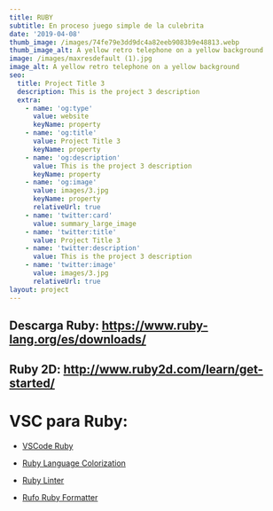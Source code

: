 ```yaml
---
title: RUBY
subtitle: En proceso juego simple de la culebrita
date: '2019-04-08'
thumb_image: /images/74fe79e3dd9dc4a82eeb9083b9e48813.webp
thumb_image_alt: A yellow retro telephone on a yellow background
image: /images/maxresdefault (1).jpg
image_alt: A yellow retro telephone on a yellow background
seo:
  title: Project Title 3
  description: This is the project 3 description
  extra:
    - name: 'og:type'
      value: website
      keyName: property
    - name: 'og:title'
      value: Project Title 3
      keyName: property
    - name: 'og:description'
      value: This is the project 3 description
      keyName: property
    - name: 'og:image'
      value: images/3.jpg
      keyName: property
      relativeUrl: true
    - name: 'twitter:card'
      value: summary_large_image
    - name: 'twitter:title'
      value: Project Title 3
    - name: 'twitter:description'
      value: This is the project 3 description
    - name: 'twitter:image'
      value: images/3.jpg
      relativeUrl: true
layout: project
---
```

## Descarga Ruby: <https://www.ruby-lang.org/es/downloads/>

## Ruby 2D: <http://www.ruby2d.com/learn/get-started/>

# VSC para Ruby:

*   [VSCode Ruby](https://marketplace.visualstudio.com/items?itemName=wingrunr21.vscode-ruby)

*   [Ruby Language Colorization](https://marketplace.visualstudio.com/items?itemName=groksrc.ruby)

*   [Ruby Linter](https://marketplace.visualstudio.com/items?itemName=hoovercj.ruby-linter)

*   [Rufo Ruby Formatter](https://marketplace.visualstudio.com/items?itemName=jnbt.vscode-rufo)

##

##
